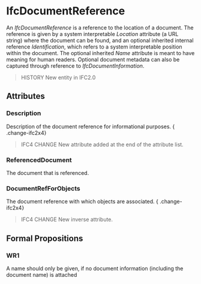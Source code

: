 # IfcDocumentReference

An _IfcDocumentReference_ is a reference to the location of a document. The reference is given by a system interpretable _Location_ attribute (a URL string) where the document can be found, and an optional inherited internal reference _Identification_, which refers to a system interpretable position within the document. The optional inherited _Name_ attribute is meant to have meaning for human readers. Optional document metadata can also be captured through reference to _IfcDocumentInformation_.<!-- end of definition -->

> HISTORY New entity in IFC2.0

## Attributes

### Description
Description of the document reference for informational purposes.
{ .change-ifc2x4}
> IFC4 CHANGE New attribute added at the end of the attribute list.

### ReferencedDocument
The document that is referenced.

### DocumentRefForObjects
The document reference with which objects are associated.
{ .change-ifc2x4}
> IFC4 CHANGE New inverse attribute.

## Formal Propositions

### WR1
A name should only be given, if no document information (including the document name) is attached
